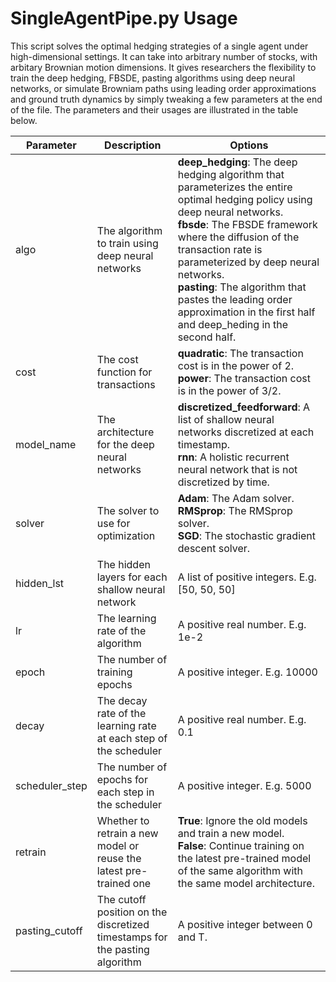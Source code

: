 # SingleAgentPipe.py Usage
This script solves the optimal hedging strategies of a single agent under high-dimensional settings. It can take into arbitrary number of stocks, with arbitary Brownian motion dimensions. It gives researchers the flexibility to train the deep hedging, FBSDE, pasting algorithms using deep neural networks, or simulate Browniam paths using leading order approximations and ground truth dynamics by simply tweaking a few parameters at the end of the file. The parameters and their usages are illustrated in the table below.

| Parameter | Description | Options |
| --- | --- | --- |
| algo| The algorithm to train using deep neural networks | <strong>deep_hedging</strong>: The deep hedging algorithm that parameterizes the entire optimal hedging policy using deep neural networks.<br><strong>fbsde</strong>: The FBSDE framework where the diffusion of the transaction rate is parameterized by deep neural networks.<br><strong>pasting</strong>: The algorithm that pastes the leading order approximation in the first half and deep_heding in the second half. |
| cost| The cost function for transactions | <strong>quadratic</strong>: The transaction cost is in the power of 2.<br><strong>power</strong>: The transaction cost is in the power of 3/2. |
| model_name | The architecture for the deep neural networks | <strong>discretized_feedforward</strong>: A list of shallow neural networks discretized at each timestamp.<br><strong>rnn</strong>: A holistic recurrent neural network that is not discretized by time. |
| solver | The solver to use for optimization | <strong>Adam</strong>: The Adam solver.<br><strong>RMSprop</strong>: The RMSprop solver.<br><strong>SGD</strong>: The stochastic gradient descent solver. |
| hidden_lst | The hidden layers for each shallow neural network | A list of positive integers. E.g. [50, 50, 50] |
| lr | The learning rate of the algorithm | A positive real number. E.g. 1e-2 |
| epoch | The number of training epochs | A positive integer. E.g. 10000 |
| decay | The decay rate of the learning rate at each step of the scheduler | A positive real number. E.g. 0.1 |
| scheduler_step | The number of epochs for each step in the scheduler | A positive integer. E.g. 5000 |
| retrain | Whether to retrain a new model or reuse the latest pre-trained one | <strong>True</strong>: Ignore the old models and train a new model.<br><strong>False</strong>: Continue training on the latest pre-trained model of the same algorithm with the same model architecture. |
| pasting_cutoff | The cutoff position on the discretized timestamps for the pasting algorithm | A positive integer between 0 and T. |

<!-- 
## Authors
Zhanhao Zhang, Xiaofei Shi, Daran Xu

## License

This project is licensed under the [NAME HERE] License - see the LICENSE.md file for details
 -->
